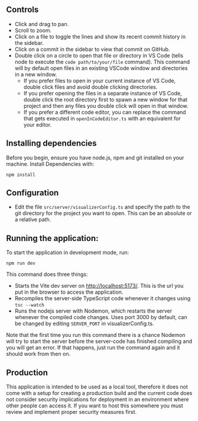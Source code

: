 ## Controls

- Click and drag to pan.
- Scroll to zoom.
- Click on a file to toggle the lines and show its recent commit history in the sidebar.
- Click on a commit in the sidebar to view that commit on GitHub.
- Double click on a circle to open that file or directory in VS Code (tells node to execute the `code path/to/your/file`
  command). This command will by default open files in an existing VSCode window and directories in a new window.
    - If you prefer files to open in your current instance of VS Code, double click files and avoid double clicking
      directories.
    - If you prefer opening the files in a separate instance of VS Code, double click the root directory first to spawn
      a new window for that project and then any files you double click will open in that window.
    - If you prefer a different code editor, you can replace the command that gets executed in `openInCodeEditor.ts`
      with an equivalent for your editor.

## Installing dependencies

Before you begin, ensure you have node.js, npm and git installed on your machine. Install Dependencies with:

```
npm install
```

## Configuration

- Edit the file `src/server/visualizerConfig.ts` and specify the path to the git directory for the project you want to
  open. This can be an absolute or a relative path.

## Running the application:

To start the application in development mode, run:

```
npm run dev
```

This command does three things:

- Starts the Vite dev server on [http://localhost:5173/](http://localhost:5173/). This is the url you put in the browser
  to access the application.
- Recompiles the server-side TypeScript code whenever it changes using `tsc --watch`
- Runs the nodejs server with Nodemon, which restarts the server whenever the compiled code changes. Uses port 3000 by
  default, can be changed by editing `SERVER_PORT` in visualizerConfig.ts.

Note that the first time you run this command there is a chance Nodemon will try to start the server before the
server-code has finished compiling and you will get an error. If that happens, just run the command again and it should
work from then on.

## Production

This application is intended to be used as a local tool, therefore it does not come with a setup for creating a
production build and the current code does not consider security implications for deployment in an environment where
other people can access it. If you want to host this somewhere you must review and implement proper security measures
first.

